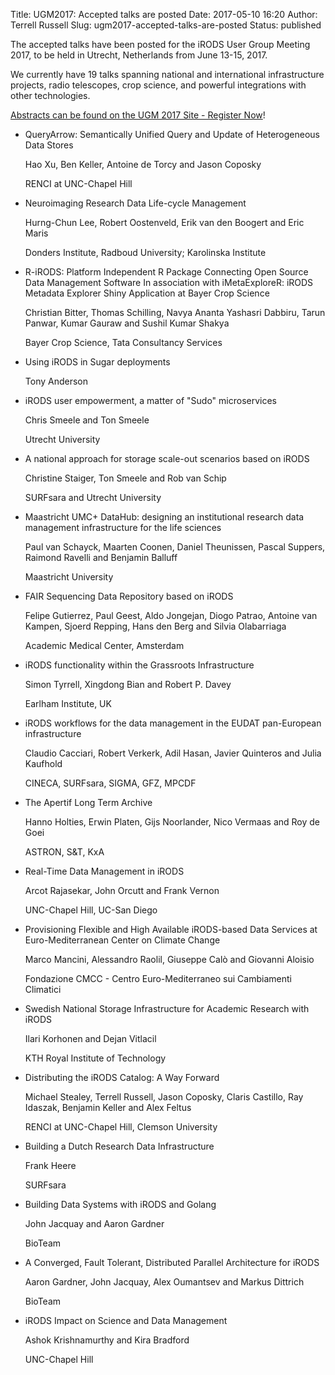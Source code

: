 Title: UGM2017: Accepted talks are posted
Date: 2017-05-10 16:20
Author: Terrell Russell
Slug: ugm2017-accepted-talks-are-posted
Status: published

The accepted talks have been posted for the iRODS User Group Meeting 2017, to be held in Utrecht, Netherlands from June 13-15, 2017.

We currently have 19 talks spanning national and international infrastructure projects, radio telescopes, crop science, and powerful integrations with other technologies.

[Abstracts can be found on the UGM 2017 Site - Register Now]({filename}/pages/ugm2017.html)!

- QueryArrow: Semantically Unified Query and Update of Heterogeneous Data Stores

    Hao Xu, Ben Keller, Antoine de Torcy and Jason Coposky
    
    RENCI at UNC-Chapel Hill

- Neuroimaging Research Data Life-cycle Management

    Hurng-Chun Lee, Robert Oostenveld, Erik van den Boogert and Eric Maris

    Donders Institute, Radboud University; Karolinska Institute

- R-iRODS: Platform Independent R Package Connecting Open Source Data Management Software In association with iMetaExploreR: iRODS Metadata Explorer Shiny Application at Bayer Crop Science

    Christian Bitter, Thomas Schilling, Navya Ananta Yashasri Dabbiru, Tarun Panwar, Kumar Gauraw and Sushil Kumar Shakya

    Bayer Crop Science, Tata Consultancy Services


- Using iRODS in Sugar deployments

    Tony Anderson

- iRODS user empowerment, a matter of "Sudo" microservices

    Chris Smeele and Ton Smeele

    Utrecht University

- A national approach for storage scale-out scenarios based on iRODS

    Christine Staiger, Ton Smeele and Rob van Schip

    SURFsara and Utrecht University

- Maastricht UMC+ DataHub: designing an institutional research data management infrastructure for the life sciences

    Paul van Schayck, Maarten Coonen, Daniel Theunissen, Pascal Suppers, Raimond Ravelli and Benjamin Balluff

    Maastricht University

- FAIR Sequencing Data Repository based on iRODS

    Felipe Gutierrez, Paul Geest, Aldo Jongejan, Diogo Patrao, Antoine van Kampen, Sjoerd Repping, Hans den Berg and Silvia Olabarriaga

    Academic Medical Center, Amsterdam

- iRODS functionality within the Grassroots Infrastructure

    Simon Tyrrell, Xingdong Bian and Robert P. Davey

    Earlham Institute, UK

- iRODS workflows for the data management in the EUDAT pan-European infrastructure

    Claudio Cacciari, Robert Verkerk, Adil Hasan, Javier Quinteros and Julia Kaufhold

    CINECA, SURFsara, SIGMA, GFZ, MPCDF

- The Apertif Long Term Archive

    Hanno Holties, Erwin Platen, Gijs Noorlander, Nico Vermaas and Roy de Goei

    ASTRON, S&T, KxA

- Real-Time Data Management in iRODS

    Arcot Rajasekar, John Orcutt and Frank Vernon

    UNC-Chapel Hill, UC-San Diego

- Provisioning Flexible and High Available iRODS-based Data Services at Euro-Mediterranean Center on Climate Change

    Marco Mancini, Alessandro Raolil, Giuseppe Calò and Giovanni Aloisio

    Fondazione CMCC - Centro Euro-Mediterraneo sui Cambiamenti Climatici

- Swedish National Storage Infrastructure for Academic Research with iRODS

    Ilari Korhonen and Dejan Vitlacil

    KTH Royal Institute of Technology

- Distributing the iRODS Catalog: A Way Forward

    Michael Stealey, Terrell Russell, Jason Coposky, Claris Castillo, Ray Idaszak, Benjamin Keller and Alex Feltus

    RENCI at UNC-Chapel Hill, Clemson University

- Building a Dutch Research Data Infrastructure

    Frank Heere

    SURFsara

- Building Data Systems with iRODS and Golang

    John Jacquay and Aaron Gardner

    BioTeam

- A Converged, Fault Tolerant, Distributed Parallel Architecture for iRODS

    Aaron Gardner, John Jacquay, Alex Oumantsev and Markus Dittrich

    BioTeam

- iRODS Impact on Science and Data Management

    Ashok Krishnamurthy and Kira Bradford

    UNC-Chapel Hill

